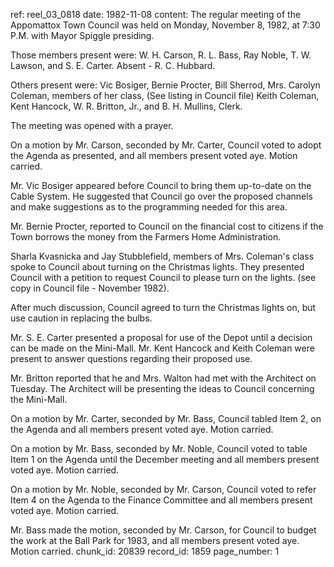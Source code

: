 ref: reel_03_0818
date: 1982-11-08
content: The regular meeting of the Appomattox Town Council was held on Monday, November 8, 1982, at 7:30 P.M. with Mayor Spiggle presiding.

Those members present were: W. H. Carson, R. L. Bass, Ray Noble, T. W. Lawson, and S. E. Carter. Absent - R. C. Hubbard.

Others present were: Vic Bosiger, Bernie Procter, Bill Sherrod, Mrs. Carolyn Coleman, members of her class, (See listing in Council file) Keith Coleman, Kent Hancock, W. R. Britton, Jr., and B. H. Mullins, Clerk.

The meeting was opened with a prayer.

On a motion by Mr. Carson, seconded by Mr. Carter, Council voted to adopt the Agenda as presented, and all members present voted aye. Motion carried.

Mr. Vic Bosiger appeared before Council to bring them up-to-date on the Cable System. He suggested that Council go over the proposed channels and make suggestions as to the programming needed for this area.

Mr. Bernie Procter, reported to Council on the financial cost to citizens if the Town borrows the money from the Farmers Home Administration.

Sharla Kvasnicka and Jay Stubblefield, members of Mrs. Coleman's class spoke to Council about turning on the Christmas lights. They presented Council with a petition to request Council to please turn on the lights. (see copy in Council file - November 1982).

After much discussion, Council agreed to turn the Christmas lights on, but use caution in replacing the bulbs.

Mr. S. E. Carter presented a proposal for use of the Depot until a decision can be made on the Mini-Mall. Mr. Kent Hancock and Keith Coleman were present to answer questions regarding their proposed use.

Mr. Britton reported that he and Mrs. Walton had met with the Architect on Tuesday. The Architect will be presenting the ideas to Council concerning the Mini-Mall.

On a motion by Mr. Carter, seconded by Mr. Bass, Council tabled Item 2, on the Agenda and all members present voted aye. Motion carried.

On a motion by Mr. Bass, seconded by Mr. Noble, Council voted to table Item 1 on the Agenda until the December meeting and all members present voted aye. Motion carried.

On a motion by Mr. Noble, seconded by Mr. Carson, Council voted to refer Item 4 on the Agenda to the Finance Committee and all members present voted aye. Motion carried.

Mr. Bass made the motion, seconded by Mr. Carson, for Council to budget the work at the Ball Park for 1983, and all members present voted aye. Motion carried.
chunk_id: 20839
record_id: 1859
page_number: 1

